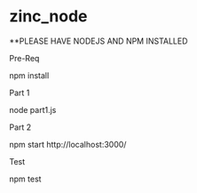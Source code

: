 # zinc_node

**PLEASE HAVE NODEJS AND NPM INSTALLED

Pre-Req

npm install

Part 1

node part1.js

Part 2

npm start
http://localhost:3000/

Test

npm test
